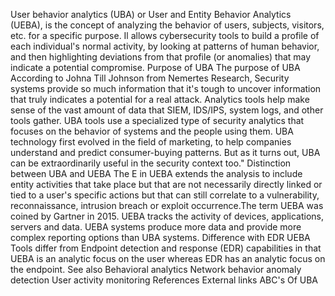 User behavior analytics (UBA) or User and Entity Behavior Analytics
(UEBA), is the concept of analyzing the behavior of users, subjects,
visitors, etc. for a specific purpose. Il allows cybersecurity tools to
build a profile of each individual\'s normal activity, by looking at
patterns of human behavior, and then highlighting deviations from that
profile (or anomalies) that may indicate a potential compromise. Purpose
of UBA The purpose of UBA According to Johna Till Johnson from Nemertes
Research, Security systems provide so much information that it\'s tough
to uncover information that truly indicates a potential for a real
attack. Analytics tools help make sense of the vast amount of data that
SIEM, IDS/IPS, system logs, and other tools gather. UBA tools use a
specialized type of security analytics that focuses on the behavior of
systems and the people using them. UBA technology first evolved in the
field of marketing, to help companies understand and predict
consumer-buying patterns. But as it turns out, UBA can be
extraordinarily useful in the security context too.\" Distinction
between UBA and UEBA The E in UEBA extends the analysis to include
entity activities that take place but that are not necessarily directly
linked or tied to a user\'s specific actions but that can still
correlate to a vulnerability, reconnaissance, intrusion breach or
exploit occurrence.The term UEBA was coined by Gartner in 2015. UEBA
tracks the activity of devices, applications, servers and data. UEBA
systems produce more data and provide more complex reporting options
than UBA systems. Difference with EDR UEBA Tools differ from Endpoint
detection and response (EDR) capabilities in that UEBA is an analytic
focus on the user whereas EDR has an analytic focus on the endpoint. See
also Behavioral analytics Network behavior anomaly detection User
activity monitoring References External links ABC\'s Of UBA
